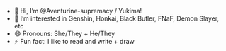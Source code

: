 - 👋 Hi, I’m @Aventurine-supremacy / Yukima! 
- 👀 I’m interested in Genshin, Honkai, Black Butler, FNaF, Demon Slayer, etc
- 😄 Pronouns: She/They + He/They
- ⚡ Fun fact: I like to read and write + draw

